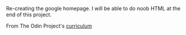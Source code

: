 Re-creating the google homepage. I will be able to do noob HTML at the end of this project.

From The Odin Project's [curriculum](http://www.theodinproject.com/courses/web-development-101/lessons/html-css)